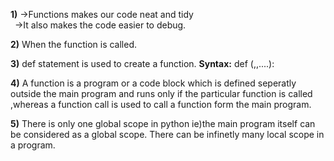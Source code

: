 **1)**
→Functions makes our code neat and tidy\
&ensp;→It also makes the code easier to debug.  

**2)**
When the function is called.  

**3)**
def statement is used to create a function.
**Syntax:**
def <name of the function>(<parameter1>,<parameter1>,....):

**4)**
A function is a program or a code block which is defined seperatly outside the main program
and runs only if the particular function is called ,whereas a function call is used to call a function
form the main program.

**5)**
There is only one global scope in python ie)the main program itself can be considered as 
a global scope. There can be infinetly many local scope in a program.


